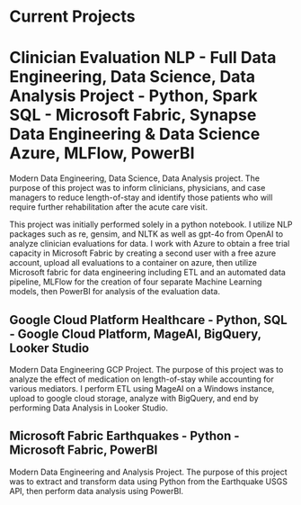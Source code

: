 # Current Projects

# Clinician Evaluation NLP - Full Data Engineering, Data Science, Data Analysis Project - Python, Spark SQL - Microsoft Fabric, Synapse Data Engineering & Data Science Azure, MLFlow, PowerBI
Modern Data Engineering, Data Science, Data Analysis project. The purpose of this project was to inform clinicians, physicians, and case managers to reduce length-of-stay and identify those patients who will require further rehabilitation after the acute care visit. 

This project was initially performed solely in a python notebook. I utilize NLP packages such as re, gensim, and NLTK as well as gpt-4o from OpenAI to analyze clinician evaluations for data. I work with Azure to obtain a free trial capacity in Microsoft Fabric by creating a second user with a free azure account, upload all evaluations to a container on azure, then utilize Microsoft fabric for data engineering including ETL and an automated data pipeline, MLFlow for the creation of four separate Machine Learning models, then PowerBI for analysis of the evaluation data. 

## Google Cloud Platform Healthcare - Python, SQL - Google Cloud Platform, MageAI, BigQuery, Looker Studio
Modern Data Engineering GCP Project. The purpose of this  project was to analyze the effect of medication on length-of-stay while accounting for various mediators. I perform ETL using MageAI on a Windows instance, upload to google cloud storage, analyze with BigQuery, and end by performing Data Analysis in Looker Studio.

## Microsoft Fabric Earthquakes - Python - Microsoft Fabric, PowerBI
Modern Data Engineering and Analysis Project. The purpose of this project was to extract and transform data using Python from the Earthquake USGS API, then perform data analysis using PowerBI.


